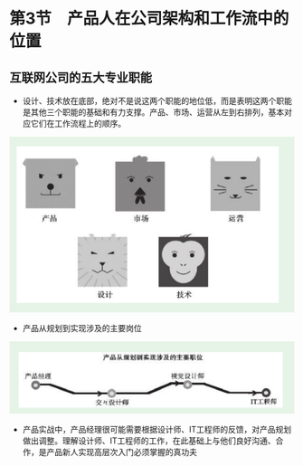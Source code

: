 # 第3节　产品人在公司架构和工作流中的位置

## 互联网公司的五大专业职能

* 设计、技术放在底部，绝对不是说这两个职能的地位低，而是表明这两个职能是其他三个职能的基础和有力支撑。产品、市场、运营从左到右排列，基本对应它们在工作流程上的顺序。

![image-20200328183211859](image-20200328183211859.png)

* 产品从规划到实现涉及的主要岗位

![image-20200328183514827](image-20200328183514827.png)

* 产品实战中，产品经理很可能需要根据设计师、IT工程师的反馈，对产品规划做出调整。理解设计师、IT工程师的工作，在此基础上与他们良好沟通、合作，是产品新人实现高层次入门必须掌握的真功夫